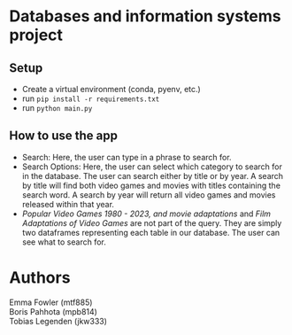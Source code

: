 # Databases and information systems project
## Setup
* Create a virtual environment (conda, pyenv, etc.)
* run ```pip install -r requirements.txt```
* run ```python main.py```

## How to use the app

* Search: Here, the user can type in a phrase to search for.
* Search Options: Here, the user can select which category to search for in the database. The user can search either by title or by year. A search by title will find both video games and movies with titles containing the search word. A search by year will return all video games and movies released within that year.
* *Popular Video Games 1980 - 2023, and movie adaptations* and *Film Adaptations of Video Games* are not part of the query. They are simply two dataframes representing each table in our database. The user can see what to search for.

# Authors
Emma Fowler (mtf885) \
Boris Pahhota (mpb814) \
Tobias Legenden (jkw333)